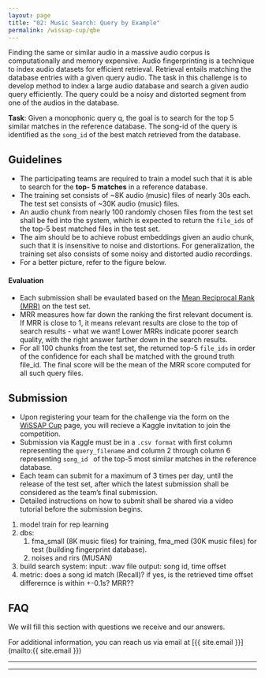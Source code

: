 ```yaml
---
layout: page
title: "02: Music Search: Query by Example"
permalink: /wissap-cup/qbe
---
```


Finding the same or similar audio in a massive audio corpus is computationally and memory expensive. 
Audio fingerprinting is a technique to index audio datasets for efficient retrieval. Retrieval entails matching the database entries with a given query audio. 
The task in this challenge is to develop method to index a large audio database and search a given audio query efficiently. The query could be a noisy and distorted segment from one of the audios in the database.

**Task**: Given a monophonic query q, the goal is to search for the top 5 similar matches in the reference database. The song-id of the query is identified as the `song_id` of the best match retrieved from the database.


## Guidelines

- The participating teams are required to train a model such that it is able to search for the **top- 5 matches** in a reference database.
- The training set consists of ~8K audio (music) files of nearly 30s each. The test set consists of ~30K audio (music) files. 
- An audio chunk from nearly 100 randomly chosen files from the test set shall be fed into the system, which is expected to return the `file_ids` of the top-5 best matched files in the test set.
- The aim should be to achieve robust embeddings given an audio chunk, such that it is insensitive to noise and distortions. For generalization, the training set also consists of some noisy and distorted audio recordings.
- For a better picture, refer to the figure below.

#### Evaluation

- Each submission shall be evaulated based on the <a href="https://en.wikipedia.org/wiki/Mean_reciprocal_rank" target="_blank">Mean Reciprocal Rank (MRR)</a> on the test set.
- MRR measures how far down the ranking the first relevant document is. If MRR is close to 1, it means relevant results are close to the top of search results - what we want! Lower MRRs indicate poorer search quality, with the right answer farther down in the search results.
- For all 100 chunks from the test set, the returned top-5 `file_ids` in order of the confidence for each shall be matched with the ground truth file_id. The final score will be the mean of the MRR score computed for all such query files.

## Submission

- Upon registering your team for the challenge via the form on the [WiSSAP Cup](/wissap-cup) page, you will recieve a Kaggle invitation to join the competition.
- Submission via Kaggle must be in a `.csv format` with first column representing the `query_filename` and column 2 through column 6 representing `song_id ` of the top-5 most similar matches in the reference database. 
- Each team can submit for a maximum of 3 times per day, until the release of the test set, after which the latest submission shall be considered as the team’s final submission. 
- Detailed instructions on how to submit shall be shared via a video tutorial before the submission begins.


1. model train for rep learning
2. dbs: 
    1. fma_small (8K music files) for training, fma_med (30K music files) for test (building fingerprint database). 
    2. noises and rirs (MUSAN)
3. build search system: input: .wav file output: song id, time offset
4. metric: does a song id match (Recall)? if yes, is the retrieved time offset differernce is within +-0.1s? MRR??

## FAQ

We will fill this section with questions we receive and our answers.

For additional information, you can reach us via email at [{{ site.email }}](mailto:{{ site.email }})

---
---